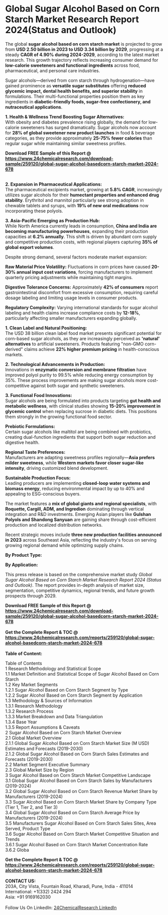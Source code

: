 <h1>Global Sugar Alcohol Based on Corn Starch Market Research Report 2024(Status and Outlook)</h1><p>The global <strong>sugar alcohol based on corn starch market</strong> is projected to grow from <strong>USD 2.50 billion in 2023 to USD 3.34 billion by 2029</strong>, progressing at a steady <strong>CAGR of 4.90% during 2024-2029</strong>, according to the latest market research. This growth trajectory reflects increasing consumer demand for <strong>low-calorie sweeteners and functional ingredients</strong> across food, pharmaceutical, and personal care industries.</p><p>Sugar alcohols—derived from corn starch through hydrogenation—have gained prominence as <strong>versatile sugar substitutes</strong> offering <strong>reduced glycemic impact, dental health benefits, and superior stability</strong> in formulations. Their multi-functional properties position them as key ingredients in <strong>diabetic-friendly foods, sugar-free confectionery, and nutraceutical applications</strong>.</p><p><strong>1. Health &amp; Wellness Trend Boosting Sugar Alternatives:</strong><br>
With obesity and diabetes prevalence rising globally, the demand for low-calorie sweeteners has surged dramatically. Sugar alcohols now account for <strong>28% of global sweetener new product launches</strong> in food &amp; beverage categories, as they provide approximately <strong>25-75% fewer calories</strong> than regular sugar while maintaining similar sweetness profiles.</p><div><b>Download FREE Sample of this Report @ 
            <a href="https://www.24chemicalresearch.com/download-sample/259120/global-sugar-alcohol-basedcorn-starch-market-2024-678">
            https://www.24chemicalresearch.com/download-sample/259120/global-sugar-alcohol-basedcorn-starch-market-2024-678</a></b></div><br><p><strong>2. Expansion in Pharmaceutical Applications:</strong><br>
The pharmaceutical excipients market, growing at <strong>5.8% CAGR</strong>, increasingly utilizes sugar alcohols for their <strong>humectant properties and enhanced drug stability</strong>. Erythritol and mannitol particularly see strong adoption in chewable tablets and syrups, with <strong>19% of new oral medications</strong> now incorporating these polyols.</p><p><strong>3. Asia-Pacific Emerging as Production Hub:</strong><br>
While North America currently leads in consumption, <strong>China and India are becoming manufacturing powerhouses</strong>, expanding their production capacities at <strong>6.2% annually</strong>. This shift is driven by abundant corn supply and competitive production costs, with regional players capturing <strong>35% of global export volumes</strong>.</p><p>Despite strong demand, several factors moderate market expansion:</p><p><strong>Raw Material Price Volatility:</strong> Fluctuations in corn prices have caused <strong>20-30% annual input cost variations</strong>, forcing manufacturers to implement quarterly pricing adjustments while maintaining tight margins.</p><p><strong>Digestive Tolerance Concerns:</strong> Approximately <strong>42% of consumers</strong> report gastrointestinal discomfort from excessive consumption, requiring careful dosage labeling and limiting usage levels in consumer products.</p><p><strong>Regulatory Complexity:</strong> Varying international standards for sugar alcohol labeling and health claims increase compliance costs by <strong>12-18%</strong>, particularly affecting smaller manufacturers expanding globally.</p><p><strong>1. Clean Label and Natural Positioning:</strong><br>
The USD 38 billion clean label food market presents significant potential for corn-based sugar alcohols, as they are increasingly perceived as <strong>'natural' alternatives</strong> to artificial sweeteners. Products featuring "non-GMO corn-derived" claims achieve <strong>22% higher premium pricing</strong> in health-conscious markets.</p><p><strong>2. Technological Advancements in Production:</strong><br>
Innovations in <strong>enzymatic conversion and membrane filtration</strong> have improved polyol purity to 99.5% while reducing energy consumption by 35%. These process improvements are making sugar alcohols more cost-competitive against both sugar and synthetic sweeteners.</p><p><strong>3. Functional Food Innovations:</strong><br>
Sugar alcohols are being formulated into products targeting <strong>gut health and metabolic wellness</strong>, with clinical studies showing <strong>15-20% improvement in glycemic control</strong> when replacing sucrose in diabetic diets. This positions them strongly in the growing functional food sector.</p><p><strong>Prebiotic Formulations:</strong><br>
    Certain sugar alcohols like maltitol are being combined with probiotics, creating dual-function ingredients that support both sugar reduction and digestive health.</p><p><strong>Regional Taste Preferences:</strong><br>
    Manufacturers are adapting sweetness profiles regionally—<strong>Asia prefers milder sweetness</strong>, while <strong>Western markets favor closer sugar-like intensity</strong>, driving customized blend development.</p><p><strong>Sustainable Production Focus:</strong><br>
    Leading producers are implementing <strong>closed-loop water systems and biomass energy</strong>, reducing environmental impact by up to 40% and appealing to ESG-conscious buyers.</p><p>The market features a <strong>mix of global giants and regional specialists</strong>, with <strong>Roquette, Cargill, ADM, and Ingredion</strong> dominating through vertical integration and R&amp;D investments. Emerging Asian players like <strong>Gulshan Polyols and Shandong Sanyuan</strong> are gaining share through cost-efficient production and localized distribution networks.</p><p>Recent strategic moves include <strong>three new production facilities announced in 2023</strong> across Southeast Asia, reflecting the industry's focus on serving growing regional demand while optimizing supply chains.</p><p><strong>By Product Type:</strong></p><p><strong>By Application:</strong></p><p>This press release is based on the comprehensive market study <em>Global Sugar Alcohol Based on Corn Starch Market Research Report 2024 (Status and Outlook)</em>. The report provides in-depth analysis of market size, segmentation, competitive dynamics, regional trends, and future growth prospects through 2029.</p><div><b>Download FREE Sample of this Report @ 
            <a href="https://www.24chemicalresearch.com/download-sample/259120/global-sugar-alcohol-basedcorn-starch-market-2024-678">
            https://www.24chemicalresearch.com/download-sample/259120/global-sugar-alcohol-basedcorn-starch-market-2024-678</a></b></div><br><div><b>Get the Complete Report & TOC @ 
            <a href="https://www.24chemicalresearch.com/reports/259120/global-sugar-alcohol-basedcorn-starch-market-2024-678">
            https://www.24chemicalresearch.com/reports/259120/global-sugar-alcohol-basedcorn-starch-market-2024-678</a></b></div><br>
            <b>Table of Content:</b><p>Table of Contents<br />
1 Research Methodology and Statistical Scope<br />
1.1 Market Definition and Statistical Scope of Sugar Alcohol Based on Corn Starch<br />
1.2 Key Market Segments<br />
1.2.1 Sugar Alcohol Based on Corn Starch Segment by Type<br />
1.2.2 Sugar Alcohol Based on Corn Starch Segment by Application<br />
1.3 Methodology & Sources of Information<br />
1.3.1 Research Methodology<br />
1.3.2 Research Process<br />
1.3.3 Market Breakdown and Data Triangulation<br />
1.3.4 Base Year<br />
1.3.5 Report Assumptions & Caveats<br />
2 Sugar Alcohol Based on Corn Starch Market Overview<br />
2.1 Global Market Overview<br />
2.1.1 Global Sugar Alcohol Based on Corn Starch Market Size (M USD) Estimates and Forecasts (2019-2030)<br />
2.1.2 Global Sugar Alcohol Based on Corn Starch Sales Estimates and Forecasts (2019-2030)<br />
2.2 Market Segment Executive Summary<br />
2.3 Global Market Size by Region<br />
3 Sugar Alcohol Based on Corn Starch Market Competitive Landscape<br />
3.1 Global Sugar Alcohol Based on Corn Starch Sales by Manufacturers (2019-2024)<br />
3.2 Global Sugar Alcohol Based on Corn Starch Revenue Market Share by Manufacturers (2019-2024)<br />
3.3 Sugar Alcohol Based on Corn Starch Market Share by Company Type (Tier 1, Tier 2, and Tier 3)<br />
3.4 Global Sugar Alcohol Based on Corn Starch Average Price by Manufacturers (2019-2024)<br />
3.5 Manufacturers Sugar Alcohol Based on Corn Starch Sales Sites, Area Served, Product Type<br />
3.6 Sugar Alcohol Based on Corn Starch Market Competitive Situation and Trends<br />
3.6.1 Sugar Alcohol Based on Corn Starch Market Concentration Rate<br />
3.6.2 Globa</p><div><b>Get the Complete Report & TOC @ 
            <a href="https://www.24chemicalresearch.com/reports/259120/global-sugar-alcohol-basedcorn-starch-market-2024-678">
            https://www.24chemicalresearch.com/reports/259120/global-sugar-alcohol-basedcorn-starch-market-2024-678</a></b></div><br><b>CONTACT US:</b><br>
            203A, City Vista, Fountain Road, Kharadi, Pune, India - 411014<br>
            International: +1(332) 2424 294<br>
            Asia: +91 9169162030 <br><br>
            Follow Us On LinkedIn: <a href="https://www.linkedin.com/company/24chemicalresearch/">24ChemicalResearch LinkedIn</a>